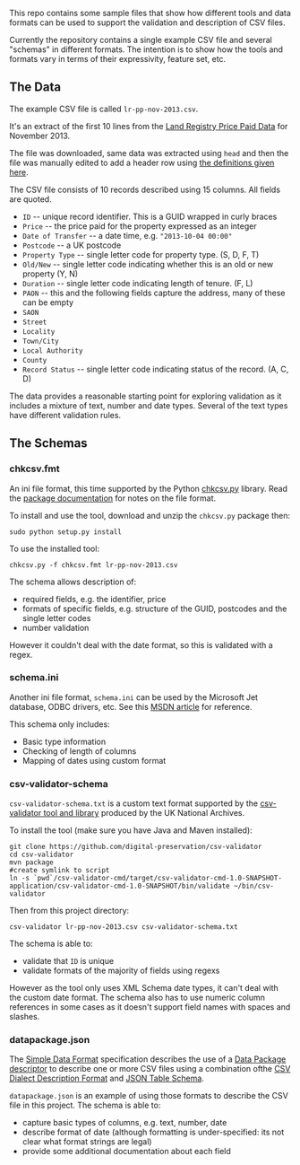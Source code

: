 This repo contains some sample files that show how different tools and data formats can be used to support the validation and description of CSV files.

Currently the repository contains a single example CSV file and several "schemas" in different formats. The intention is to show how the tools and formats vary in terms of their expressivity, feature set, etc.

## The Data

The example CSV file is called `lr-pp-nov-2013.csv`. 

It's an extract of the first 10 lines from the [Land Registry Price Paid Data](http://www.landregistry.gov.uk/market-trend-data/public-data/price-paid-data/download) for November 2013. 

The file was downloaded, same data was extracted using `head` and then the file was manually edited to add a header row using [the definitions given here](http://www.landregistry.gov.uk/market-trend-data/public-data/price-paid-faq#m18).

The CSV file consists of 10 records described using 15 columns. All fields are quoted.

* `ID` -- unique record identifier. This is a GUID wrapped in curly braces
* `Price` -- the price paid for the property expressed as an integer
* `Date of Transfer` -- a date time, e.g. `"2013-10-04 00:00"` 
* `Postcode` -- a UK postcode
* `Property Type` -- single letter code for property type. (S, D, F, T)
* `Old/New` -- single letter code indicating whether this is an old or new property (Y, N)
* `Duration` -- single letter code indicating length of tenure. (F, L)
* `PAON` -- this and the following fields capture the address, many of these can be empty
* `SAON`
* `Street`
* `Locality`
* `Town/City`
* `Local Authority`
* `County`
* `Record Status` -- single letter code indicating status of the record. (A, C, D)

The data provides a reasonable starting point for exploring validation as it includes a mixture of text, number and date types. Several of the text types have different validation rules.

## The Schemas

### chkcsv.fmt
 
An ini file format, this time supported by the Python [chkcsv.py](https://pypi.python.org/pypi/chkcsv) library. Read the [package documentation](http://pythonhosted.org/chkcsv/) for notes on the file format.

To install and use the tool, download and unzip the `chkcsv.py` package then:

    sudo python setup.py install
    
To use the installed tool:

    chkcsv.py -f chkcsv.fmt lr-pp-nov-2013.csv

The schema allows description of:

* required fields, e.g. the identifier, price
* formats of specific fields, e.g. structure of the GUID, postcodes and the single letter codes
* number validation

However it couldn't deal with the date format, so this is validated with a regex.

### schema.ini

Another ini file format, `schema.ini` can be used by the Microsoft Jet database, ODBC drivers, etc. See this [MSDN article](http://msdn.microsoft.com/en-us/library/ms709353(v=vs.85).aspx ) for reference.

This schema only includes:

* Basic type information
* Checking of length of columns
* Mapping of dates using custom format

### csv-validator-schema

`csv-validator-schema.txt` is a custom text format supported by the [csv-validator tool and library](https://github.com/digital-preservation/csv-validator) produced by the UK National Archives.

To install the tool (make sure you have Java and Maven installed):

    git clone https://github.com/digital-preservation/csv-validator
    cd csv-validator
    mvn package    
    #create symlink to script
    ln -s `pwd`/csv-validator-cmd/target/csv-validator-cmd-1.0-SNAPSHOT-application/csv-validator-cmd-1.0-SNAPSHOT/bin/validate ~/bin/csv-validator

Then from this project directory:

    csv-validator lr-pp-nov-2013.csv csv-validator-schema.txt

The schema is able to:

* validate that `ID` is unique
* validate formats of the majority of fields using regexs

However as the tool only uses XML Schema date types, it can't deal with the custom date format. The schema also has to use numeric column references in some cases as it doesn't support field names with spaces and slashes.

### datapackage.json

The [Simple Data Format](http://dataprotocols.org/simple-data-format/) specification describes the use of a [Data Package descriptor](http://dataprotocols.org/data-packages/) to describe one or more CSV files using a combination ofthe [CSV Dialect Description Format](http://dataprotocols.org/csv-dialect/) and [JSON Table Schema](http://dataprotocols.org/json-table-schema/).

`datapackage.json` is an example of using those formats to describe the CSV file in this project. The schema is able to:

* capture basic types of columns, e.g. text, number, date
* describe format of date (although formatting is under-specified: its not clear what format strings are legal)
* provide some additional documentation about each field


